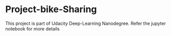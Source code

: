 # Project-bike-Sharing
This project is part of Udacity Deep-Learning Nanodegree. Refer the jupyter notebook for more details
